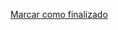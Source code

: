 <a onclick="test()" href="http://147.182.201.108:8080/finish/ansible-loops" target="_parent" class="btn primary-btn">Marcar como finalizado</a>
